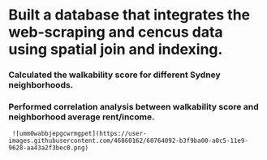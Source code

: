 # Built a database that integrates the web-scraping and cencus data using spatial join and indexing.
### Calculated the walkability score for different Sydney neighborhoods.
### Performed correlation analysis between walkability score and neighborhood average rent/income.



     ![umm0wabbjepgcwrmgpet](https://user-images.githubusercontent.com/46860162/60764092-b3f9ba00-a0c5-11e9-9628-aa43a2f3bec0.png)
